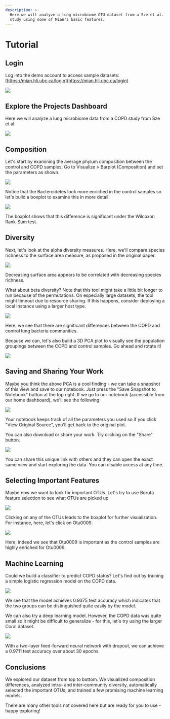 ```yaml
---
description: >-
  Here we will analyze a lung microbiome OTU dataset from a Sze et al. COPD
  study using some of Mian's basic features.
---
```


# Tutorial

## Login 

Log into the demo account to access sample datasets: [https://mian.hli.ubc.ca/login](https://mian.hli.ubc.ca/login)

![](.gitbook/assets/image%20%2840%29.png)

## Explore the Projects Dashboard 

Here we will analyze a lung microbiome data from a COPD study from Sze et al.

![](.gitbook/assets/image%20%2839%29.png)

## Composition

Let's start by examining the average phylum composition between the control and COPD samples. Go to Visualize &gt; Barplot \(Composition\) and set the parameters as shown. 

![](.gitbook/assets/image%20%2831%29.png)

Notice that the Bacteroidetes look more enriched in the control samples so let's build a boxplot to examine this in more detail. 

![](.gitbook/assets/image%20%2842%29.png)

The boxplot shows that this difference is significant under the Wilcoxon Rank-Sum test. 

## Diversity

Next, let's look at the alpha diversity measures. Here, we'll compare species richness to the surface area measure, as proposed in the original paper.  

![](.gitbook/assets/image%20%2818%29.png)

Decreasing surface area appears to be correlated with decreasing species richness. 

What about beta diversity? Note that this tool might take a little bit longer to run because of the permutations. On especially large datasets, the tool might timeout due to resource sharing. If this happens, consider deploying a local instance using a larger host type.

![](.gitbook/assets/image%20%2834%29.png)

Here, we see that there are significant differences between the COPD and control lung bacteria communities.

Because we can, let's also build a 3D PCA plot to visually see the population groupings between the COPD and control samples. Go ahead and rotate it!

![](.gitbook/assets/image%20%2835%29.png)

## Saving and Sharing Your Work

Maybe you think the above PCA is a cool finding - we can take a snapshot of this view and save to our notebook. Just press the "Save Snapshot to Notebook" button at the top right. If we go to our notebook \(accessible from our home dashboard\), we'll see the following:

![](.gitbook/assets/image%20%2838%29.png)

Your notebook keeps track of all the parameters you used so if you click "View Original Source", you'll get back to the original plot. 

You can also download or share your work. Try clicking on the "Share" button. 

![](.gitbook/assets/image%20%2833%29.png)

You can share this unique link with others and they can open the exact same view and start exploring the data. You can disable access at any time.

## Selecting Important Features

Maybe now we want to look for important OTUs. Let's try to use Boruta feature selection to see what OTUs are picked up.

![](.gitbook/assets/image%20%2826%29.png)

Clicking on any of the OTUs leads to the boxplot for further visualization. For instance, here, let's click on Otu0009.

![](.gitbook/assets/image%20%2837%29.png)

Here, indeed we see that Otu0009 is important as the control samples are highly enriched for Otu0009.

## Machine Learning

Could we build a classifier to predict COPD status? Let's find out by training a simple logistic regression model on the COPD data.

![](.gitbook/assets/image%20%2832%29.png)

We see that the model achieves 0.9375 test accuracy which indicates that the two groups can be distinguished quite easily by the model.

We can also try a deep learning model. However, the COPD data was quite small so it might be difficult to generalize - for this, let's try using the larger Coral dataset.

![](.gitbook/assets/image%20%2841%29.png)

With a two-layer feed-forward neural network with dropout, we can achieve a 0.9711 test accuracy over about 30 epochs. 

## Conclusions

We explored our dataset from top to bottom. We visualized composition differences, analyzed intra- and inter-community diversity, automatically selected the important OTUs, and trained a few promising machine learning models. 

There are many other tools not covered here but are ready for you to use - happy exploring!



